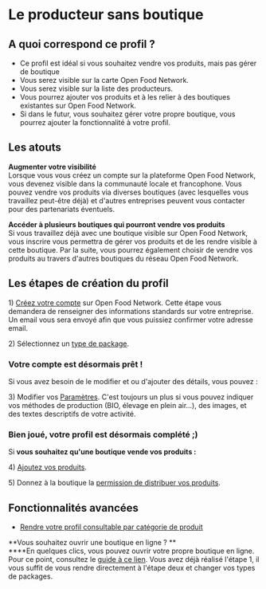 # Le producteur sans boutique

## A quoi correspond ce profil ?

* Ce profil est idéal si vous souhaitez vendre vos produits, mais pas gérer de boutique
* Vous serez visible sur la carte Open Food Network.
* Vous serez visible sur la liste des producteurs.
* Vous pourrez ajouter vos produits et à les relier à des boutiques existantes sur Open Food Network.
* Si dans le futur, vous souhaitez gérer votre propre boutique, vous pourrez ajouter la fonctionnalité à votre profil.

## Les atouts

**Augmenter votre visibilité**\
Lorsque vous vous créez un compte sur la plateforme Open Food Network, vous devenez visible dans la communauté locale et francophone. Vous pouvez vendre vos produits via diverses boutiques (avec lesquelles vous travaillez peut-être déjà) et d'autres entreprises peuvent vous contacter pour des partenariats éventuels.

**Accéder à plusieurs boutiques qui pourront vendre vos produits**\
Si vous travaillez déjà avec une boutique visible sur Open Food Network, vous inscrire vous permettra de gérer vos produits et de les rendre visible à cette boutique. Par la suite, vous pourrez également choisir de vendre vos produits au travers d'autres boutiques du réseau Open Food Network.

## Les étapes de création du profil

1\) [Créez votre compte](../fonctionnalites-standards/inscription-et-creation-de-profil.md) sur Open Food Network. Cette étape vous demandera de renseigner des informations standards sur votre entreprise. Un email vous sera envoyé afin que vous puissiez confirmer votre adresse email.

2\) Sélectionnez un [type de package](../fonctionnalites-standards/votre-profil/types-de-package.md).

### Votre compte est désormais prêt !

Si vous avez besoin de le modifier et ou d'ajouter des détails, vous pouvez :

3\) Modifier vos [Paramètres](../fonctionnalites-standards/votre-profil/parametres.md). C'est toujours un plus si vous pouvez indiquer vos méthodes de production (BIO, élevage en plein air...), des images, et des textes descriptifs de votre activité.

### Bien joué, votre profil est désormais complété ;)

Si **vous souhaitez qu'une boutique vende vos produits :**

4\) [Ajoutez vos produits](../fonctionnalites-standards/produits-1/produits.md).

5\) Donnez à la boutique la [permission de distribuer vos produits](../fonctionnalites-standards/votre-profil/e2e-permissions.md).

## Fonctionnalités avancées

* [Rendre votre profil consultable par catégorie de produit ](../fonctionnalites-standards/votre-profil/making-a-producer-profile-searchable-by-product-category.md)

**Vous souhaitez ouvrir une boutique en ligne ?  **\
****En quelques clics, vous pouvez ouvrir votre propre boutique en ligne. Pour ce point, consultez le [guide à ce lien](le-producteur-en-vente-directe-avec-une-boutique.md). Vous avez déjà réalisé l'étape 1, il vous suffit de vous rendre directement à l'étape deux et changer vos types de packages.
